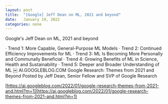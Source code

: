 ```yaml
---
layout: post
title:  "[Google] Jeff Dean on ML, 2021 and beyond"
date:   January 19, 2022
categories: none
---
```


Google's Jeff Dean on ML, 2021 and beyond

 · Trend 1: More Capable, General-Purpose ML Models
 · Trend 2: Continued Efficiency Improvements for ML
 · Trend 3: ML Is Becoming More Personally and Communally Beneficial
 · Trend 4: Growing Benefits of ML in Science, Health and Sustainability
 · Trend 5: Deeper and Broader Understanding of ML
￼
AI.GOOGLEBLOG.COM
Google Research: Themes from 2021 and Beyond
Posted by Jeff Dean, Senior Fellow and SVP of Google Research

[https://ai.googleblog.com/2022/01/google-research-themes-from-2021-and.html?m=1](https://ai.googleblog.com/2022/01/google-research-themes-from-2021-and.html?m=1)
 

